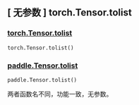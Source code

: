 ## [ 无参数 ] torch.Tensor.tolist

### [torch.Tensor.tolist](https://pytorch.org/docs/1.13/generated/torch.Tensor.tolist.html#torch.Tensor.tolist)

```
torch.Tensor.tolist()
```

### [paddle.Tensor.tolist](https://www.paddlepaddle.org.cn/documentation/docs/zh/api/paddle/Tensor_cn.html#tolist)

```
paddle.Tensor.tolist()
```

两者函数名不同，功能一致，无参数。

